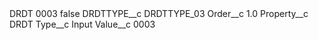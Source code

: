<?xml version="1.0" encoding="UTF-8"?>
<CustomMetadata xmlns="http://soap.sforce.com/2006/04/metadata" xmlns:xsi="http://www.w3.org/2001/XMLSchema-instance" xmlns:xsd="http://www.w3.org/2001/XMLSchema">
    <label>DRDT 0003</label>
    <protected>false</protected>
    <values>
        <field>DRDTTYPE__c</field>
        <value xsi:type="xsd:string">DRDTTYPE_03</value>
    </values>
    <values>
        <field>Order__c</field>
        <value xsi:type="xsd:double">1.0</value>
    </values>
    <values>
        <field>Property__c</field>
        <value xsi:type="xsd:string">DRDT</value>
    </values>
    <values>
        <field>Type__c</field>
        <value xsi:type="xsd:string">Input</value>
    </values>
    <values>
        <field>Value__c</field>
        <value xsi:type="xsd:string">0003</value>
    </values>
</CustomMetadata>
